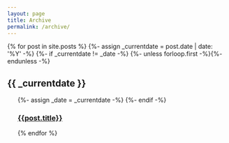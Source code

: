 ```yaml
---
layout: page
title: Archive
permalink: /archive/
---
```

<div class="container">
	<div class="row">
		<div class="col col-12">
            {% for post in site.posts %}
                {%- assign _currentdate = post.date | date: '%Y' -%}
                {%- if _currentdate != _date -%}
                    {%- unless forloop.first -%}</ul></section>{%- endunless -%}
                    <section><h2>{{ _currentdate }}</h2><ul>
                    {%- assign _date = _currentdate -%}
                {%- endif -%}
                <h3 >
                    <a href="{{ post.url | prepend: site.baseurl }}">{{post.title}}</a>
                </h3>
            {% endfor %}
        <!-- </div>
	</div>
</div> -->
